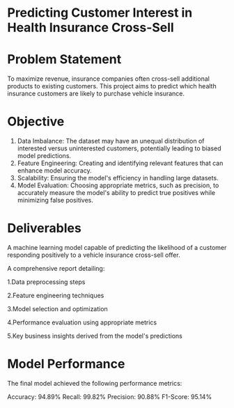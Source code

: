 # Predicting Customer Interest in Health Insurance Cross-Sell
# Problem Statement
To maximize revenue, insurance companies often cross-sell additional products to existing customers. This project aims to predict which health insurance customers are likely to purchase vehicle insurance.
# Objective
1. Data Imbalance: The dataset may have an unequal distribution of interested versus uninterested customers, potentially leading to biased model predictions.
2. Feature Engineering: Creating and identifying relevant features that can enhance model accuracy.
3. Scalability: Ensuring the model's efficiency in handling large datasets.
4. Model Evaluation: Choosing appropriate metrics, such as precision, to accurately measure the model's ability to predict true positives while minimizing false positives.
# Deliverables
A machine learning model capable of predicting the likelihood of a customer responding positively to a vehicle insurance cross-sell offer.

A comprehensive report detailing:

1.Data preprocessing steps

2.Feature engineering techniques

3.Model selection and optimization

4.Performance evaluation using appropriate metrics

5.Key business insights derived from the model's predictions

# Model Performance
The final model achieved the following performance metrics:

Accuracy: 94.89%
Recall: 99.82%
Precision: 90.88%
F1-Score: 95.14%
